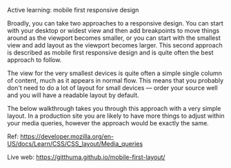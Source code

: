 Active learning: mobile first responsive design

Broadly, you can take two approaches to a responsive design. You can start with your desktop or widest view and then add breakpoints to move things around as the viewport becomes smaller, or you can start with the smallest view and add layout as the viewport becomes larger. This second approach is described as mobile first responsive design and is quite often the best approach to follow.

The view for the very smallest devices is quite often a simple single column of content, much as it appears in normal flow. This means that you probably don't need to do a lot of layout for small devices — order your source well and you will have a readable layout by default.

The below walkthrough takes you through this approach with a very simple layout. In a production site you are likely to have more things to adjust within your media queries, however the approach would be exactly the same.

Ref: https://developer.mozilla.org/en-US/docs/Learn/CSS/CSS_layout/Media_queries

Live web: https://gitthuma.github.io/mobile-first-layout/
